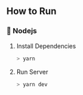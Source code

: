 ## How to Run

### 🐍 Nodejs

1. Install Dependencies

   ```bash
   > yarn
   ```

2. Run Server

   ```bash
   > yarn dev
   ```
